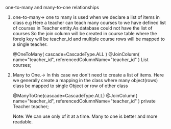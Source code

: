 one-to-many and many-to-one relationships

1. one-to-many-> one to many is used when we declare a list of items in class
e.g
Here a teacher can teach many courses to we have defined list of courses in Teacher entity.As database could not have the list of courses So the join column will be created in course table where the foreig key will be teacher_id and multiple course rows will be mapped to a single teacher.
	
	@OneToMany(
			cascade=CascadeType.ALL
			)
	@JoinColumn(
			name="teacher_id",
			referencedColumnName="teacher_id"
			)
	List<Course> courses;
	
2. Many to One.-> In this case we don't need to create a list of items.
Here we generally create a mapping in the class where many object(rows) class be mapped to single Object or row of other class


	@ManyToOne(cascade=CascadeType.ALL)
	@JoinColumn(
			name="teacher_id",
			referencedColumnName="teacher_id"
			)
	private Teacher teacher;
	
	Note: We can use only of it at a time. Many to one is better and more readable.